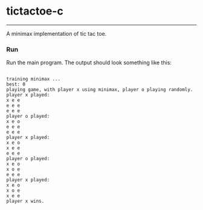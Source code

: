 # tictactoe-c
---

A minimax implementation of tic tac toe.


### Run

Run the main program. The output should look something like this:

```

training minimax ...
best: 0
playing game, with player x using minimax, player o playing randomly.
player x played:
x e e
e e e
e e e
player o played:
x e o
e e e
e e e
player x played:
x e o
x e e
e e e
player o played:
x e o
x o e
e e e
player x played:
x e o
x o e
x e e
player x wins.

```
